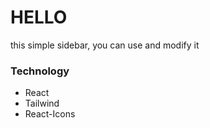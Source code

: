 # HELLO

this simple sidebar, you can use and modify it

### Technology

- React
- Tailwind
- React-Icons
